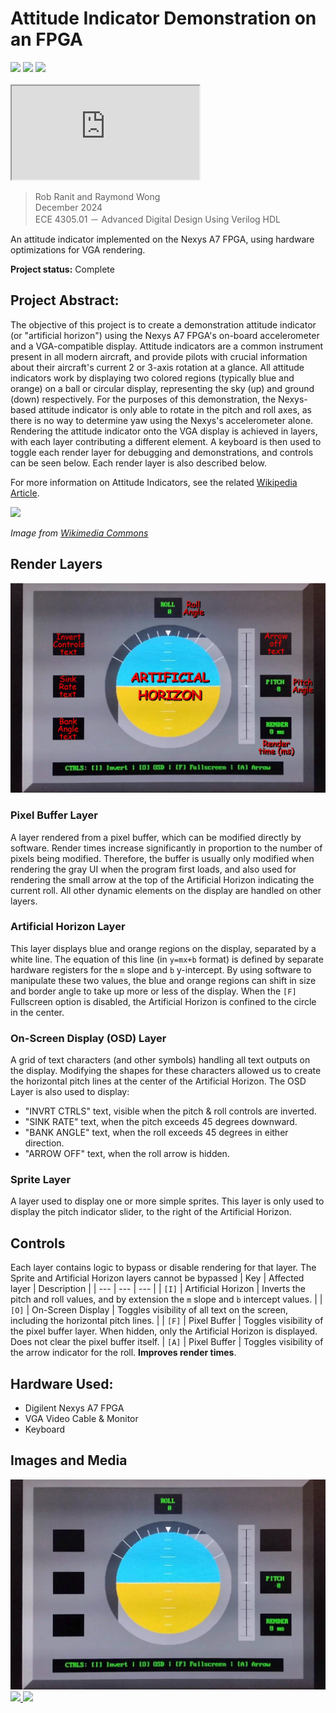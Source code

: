 # Attitude Indicator Demonstration on an FPGA

<div>
    <img src="https://img.shields.io/badge/Nexys_A7-3d902a">
    <img src="https://img.shields.io/badge/Class_Project-blue">
    <img src="https://img.shields.io/badge/Completed_2024-green">
</div>

<br>

<iframe src="https://www.youtube.com/embed/EuNLbY52PdY"></iframe>

> Rob Ranit and Raymond Wong <br>
> December 2024<br>
> ECE 4305.01 － Advanced Digital Design Using Verilog HDL

An attitude indicator implemented on the Nexys A7 FPGA, using hardware optimizations for VGA rendering.

**Project status:** Complete


## Project Abstract:

The objective of this project is to create a demonstration attitude indicator (or "artificial horizon") using the Nexys A7 FPGA's on-board accelerometer and a VGA-compatible display. Attitude indicators are a common instrument present in all modern aircraft, and provide pilots with crucial information about their aircraft's current 2 or 3-axis rotation at a glance. All attitude indicators work by displaying two colored regions (typically blue and orange) on a ball or circular display, representing the sky (up) and ground (down) respectively. For the purposes of this demonstration, the Nexys-based attitude indicator is only able to rotate in the pitch and roll axes, as there is no way to determine yaw using the Nexys's accelerometer alone. Rendering the attitude indicator onto the VGA display is achieved in layers, with each layer contributing a different element. A keyboard is then used to toggle each render layer for debugging and demonstrations, and controls can be seen below. Each render layer is also described below.

For more information on Attitude Indicators, see the related [Wikipedia Article](https://en.wikipedia.org/wiki/Attitude_indicator).

<a href="https://upload.wikimedia.org/wikipedia/commons/1/1d/Attitude_Indicator.png" target="_blank">
    <img src="https://upload.wikimedia.org/wikipedia/commons/1/1d/Attitude_Indicator.png">
</a>

*Image from [Wikimedia Commons](https://upload.wikimedia.org/wikipedia/commons/1/1d/Attitude_Indicator.png)*

## Render Layers

<a href="../images/attitude-indicator/diagram.jpg" target="_blank">
    <img src="../images/attitude-indicator/diagram.jpg">
</a>

### Pixel Buffer Layer
A layer rendered from a pixel buffer, which can be modified directly by software. Render times increase significantly in proportion to the number of pixels being modified. Therefore, the buffer is usually only modified when rendering the gray UI when the program first loads, and also used for rendering the small arrow at the top of the Artificial Horizon indicating the current roll. All other dynamic elements on the display are handled on other layers.

### Artificial Horizon Layer
This layer displays blue and orange regions on the display, separated by a white line. The equation of this line (in `y=mx+b` format) is defined by separate hardware registers for the `m` slope and `b` y-intercept. By using software to manipulate these two values, the blue and orange regions can shift in size and border angle to take up more or less of the display. When the `[F]` Fullscreen option is disabled, the Artificial Horizon is confined to the circle in the center.

### On-Screen Display (OSD) Layer
A grid of text characters (and other symbols) handling all text outputs on the display. Modifying the shapes for these characters allowed us to create the horizontal pitch lines at the center of the Artificial Horizon. The OSD Layer is also used to display:
- "INVRT CTRLS" text, visible when the pitch & roll controls are inverted.
- "SINK RATE" text, when the pitch exceeds 45 degrees downward.
- "BANK ANGLE" text, when the roll exceeds 45 degrees in either direction.
- "ARROW OFF" text, when the roll arrow is hidden.

### Sprite Layer
A layer used to display one or more simple sprites. This layer is only used to display the pitch indicator slider, to the right of the Artificial Horizon.

## Controls
Each layer contains logic to bypass or disable rendering for that layer. The Sprite and Artificial Horizon layers cannot be bypassed
| Key | Affected layer | Description |
| --- | --- | --- |
| `[I]` | Artificial Horizon | Inverts the pitch and roll values, and by extension the `m` slope and `b` intercept values. |
| `[O]` | On-Screen Display | Toggles visibility of all text on the screen, including the horizontal pitch lines. |
| `[F]` | Pixel Buffer | Toggles visibility of the pixel buffer layer. When hidden, only the Artificial Horizon is displayed. Does not clear the pixel buffer itself.
| `[A]` | Pixel Buffer | Toggles visibility of the arrow indicator for the roll. **Improves render times**.

## Hardware Used:
- Digilent Nexys A7 FPGA
- VGA Video Cable & Monitor
- Keyboard


## Images and Media

<a href="../images/attitude-indicator/thumbnail.jpg" target="_blank">
    <img src="../images/attitude-indicator/thumbnail.jpg">
</a>
<a href="../images/attitude-indicator/demo-pitch.gif" target="_blank">
    <img src="../images/attitude-indicator/demo-pitch.gif">
</a>
<a href="../images/attitude-indicator/demo-roll.gif" target="_blank">
    <img src="../images/attitude-indicator/demo-roll.gif">
</a>
